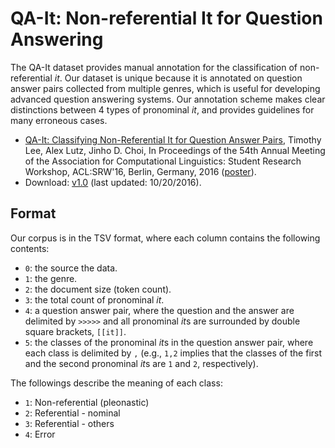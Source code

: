 # QA-It: Non-referential It for Question Answering

The QA-It dataset provides manual annotation for the classification of non-referential *it*.
Our dataset is unique because it is annotated on question answer pairs collected from multiple genres, which is useful for developing advanced question answering systems. Our annotation scheme makes clear distinctions between 4 types of pronominal *it*, and provides guidelines for many erroneous cases.

* [QA-It: Classifying Non-Referential It for Question Answer Pairs](http://aclweb.org/anthology/P/P16/P16-3020.pdf), Timothy Lee, Alex Lutz, Jinho D. Choi, In Proceedings of the 54th Annual Meeting of the Association for Computational Linguistics: Student Research Workshop, ACL:SRW'16, Berlin, Germany, 2016 ([poster](https://www.slideshare.net/jchoi7s/classifying-nonreferential-it-for-question-answer-pairs)).
* Download: [v1.0](https://github.com/emorynlp/qa-it/blob/master/qa-it-v1.0.tsv) (last updated: 10/20/2016).

## Format

Our corpus is in the TSV format, where each column contains the following contents:

* `0`: the source the data.
* `1`: the genre.
* `2`: the document size (token count).
* `3`: the total count of pronominal *it*.
* `4`: a question answer pair, where the question and the answer are delimited by `>>>>>` and all pronominal *it*s are surrounded by double square brackets, `[[it]]`.
* `5`: the classes of the pronominal *it*s in the question answer pair, where each class is delimited by `,` (e.g., `1,2` implies that the classes of the first and the second pronominal *it*s are `1` and `2`, respectively).

The followings describe the meaning of each class:

* `1`: Non-referential (pleonastic)
* `2`: Referential - nominal
* `3`: Referential - others
* `4`: Error
